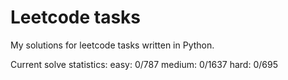 # Leetcode tasks

My solutions for leetcode tasks written in Python.


Current solve statistics:
easy: 0/787
medium: 0/1637
hard: 0/695
